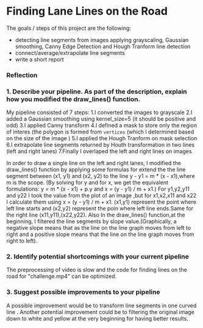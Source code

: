 # **Finding Lane Lines on the Road** 



The goals / steps of this project are the following:

* detecting line segments from images applying grayscaling, Gaussian smoothing, Canny Edge Detection and Hough Tranform line detection
* connect/average/extrapolate line segments 
* write a short report 


[image1]: ./examples/grayscale.jpg "Grayscale"

### Reflection

### 1. Describe your pipeline. As part of the description, explain how you modified the draw_lines() function.

My pipeline consisted of 7 steps:
1.I converted the images to grayscale 
2.I added a Gaussian smoothing using kernel_size=5 (it should be positive and odd)
3.I applied Canny transform
4.I defined a mask to store  only the region of interes (the polygon is formed from `vertices` (which  I determined based on the size of the image )
5.I applied the Hough Tranform on mask selection
6.I extrapolate line segments returned by Houth transformation in two  lines (left and right lanes)
7.Finally I overlaped the left and right lines on  images

In order to draw a single line on the left and right lanes, I modified the draw_lines() function by applying some formulas for extend the 
the line segment between (x1, y1) and (x2, y2)  to the line y - y1 = m * (x - x1),where m is the scope.
(By solving for y and for x, we get the equivalent formulations: y = m * (x - x1) + p.y and x = (y - y1) / m + x1.)
For y1,y2,y11 and y22  I took the value from the plot of  an image ,but for x1,x2,x11 and x22 I calculate them using  x = (y - y1) / m + x1.
(x1,y1) represent the point where left line starts and (x2,y2) represent the poin where  left line ends.Same for the right line (x11,y11),(x22,y22).
Also In the draw_lines() function,at the beginning, I filtered the line segments by slope value.(Graphically, a negative slope means that as the line on the line graph moves from left to right and a positive slope means that the line on the line graph moves from right to left). 



### 2. Identify potential shortcomings with your current pipeline

The preprocessing of video is slow and the code for finding lines on the road for "challenge.mp4" can be optimized. 


### 3. Suggest possible improvements to your pipeline

A possible improvement would be to transform line segments in one curved line .
Another potential improvement could be to filtering the original image down to white and yellow at the very beginning for having better results.
